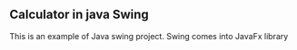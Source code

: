 ## Calculator in java Swing

This is an example of Java swing project.
Swing comes into JavaFx library